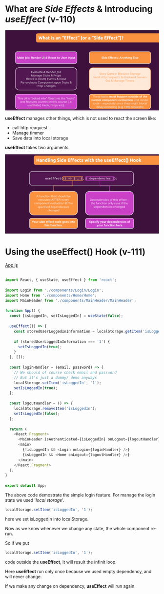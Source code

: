 # What are *Side Effects* & Introducing *useEffect* (v-110)



![What is effect?](../../images/what_is_effect.png)

**useEffect** manages other things, which is not used to react the screen like:

- call http reaquest
- Manage timmer
- Save data into local storage

**useEffect** takes two arguments

![Handling use effect](../../images/handling_use_effect.png)

# Using the useEffect() Hook (v-111)

[App.js](https://github.com/pervez8ktt/react-complete-guide-code-1/blob/10-side-effects-reducers-context-api/code/02-using-the-useeffect-hook/src/App.js)

```js

import React, { useState, useEffect } from 'react';

import Login from './components/Login/Login';
import Home from './components/Home/Home';
import MainHeader from './components/MainHeader/MainHeader';

function App() {
  const [isLoggedIn, setIsLoggedIn] = useState(false);

  useEffect(() => {
    const storedUserLoggedInInformation = localStorage.getItem('isLoggedIn');

    if (storedUserLoggedInInformation === '1') {
      setIsLoggedIn(true);
    }
  }, []);

  const loginHandler = (email, password) => {
    // We should of course check email and password
    // But it's just a dummy/ demo anyways
    localStorage.setItem('isLoggedIn', '1');
    setIsLoggedIn(true);
  };

  const logoutHandler = () => {
    localStorage.removeItem('isLoggedIn');
    setIsLoggedIn(false);
  };

  return (
    <React.Fragment>
      <MainHeader isAuthenticated={isLoggedIn} onLogout={logoutHandler} />
      <main>
        {!isLoggedIn && <Login onLogin={loginHandler} />}
        {isLoggedIn && <Home onLogout={logoutHandler} />}
      </main>
    </React.Fragment>
  );
}

export default App;

```

The above code demostrate the simple login feature. For manage the login state we used '*local storage*'.

```js
localStorage.setItem('isLoggedIn', '1');
```

here we set isLoggedIn into localStorage.

Now as we know whenever we change any state, the whole component re-run.

So if we put 

```js
localStorage.setItem('isLoggedIn', '1');
```

code outside the **useEffect**, It will result the infinit loop.

Here **useEffect** run only once because we used empty dependency, and will never change.

If we make any change on dependency, **useEffect** will run again.